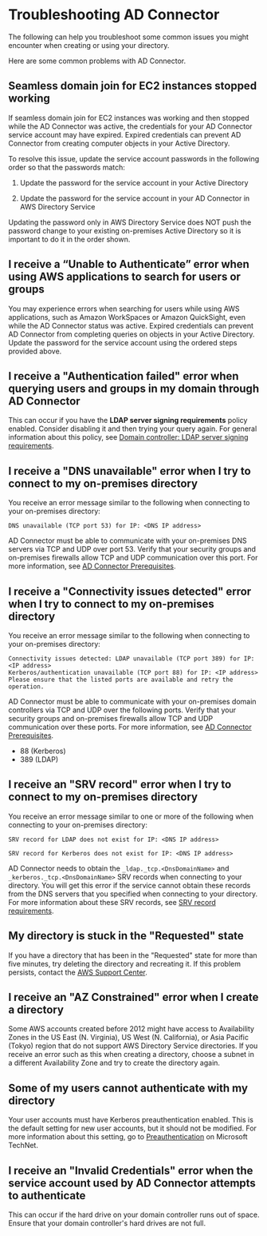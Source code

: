 # Troubleshooting AD Connector<a name="ad_connector_troubleshooting"></a>

The following can help you troubleshoot some common issues you might encounter when creating or using your directory\.

Here are some common problems with AD Connector\.

## Seamless domain join for EC2 instances stopped working<a name="seamless_stops"></a>

If seamless domain join for EC2 instances was working and then stopped while the AD Connector was active, the credentials for your AD Connector service account may have expired\. Expired credentials can prevent AD Connector from creating computer objects in your Active Directory\. 

To resolve this issue, update the service account passwords in the following order so that the passwords match:

1. Update the password for the service account in your Active Directory

1. Update the password for the service account in your AD Connector in AWS Directory Service

Updating the password only in AWS Directory Service does NOT push the password change to your existing on\-premises Active Directory so it is important to do it in the order shown\.

## I receive a “Unable to Authenticate” error when using AWS applications to search for users or groups<a name="fails_when_searching"></a>

You may experience errors when searching for users while using AWS applications, such as Amazon WorkSpaces or Amazon QuickSight, even while the AD Connector status was active\. Expired credentials can prevent AD Connector from completing queries on objects in your Active Directory\. Update the password for the service account using the ordered steps provided above\.

## I receive a "Authentication failed" error when querying users and groups in my domain through AD Connector<a name="query_domain"></a>

This can occur if you have the **LDAP server signing requirements** policy enabled\. Consider disabling it and then trying your query again\. For general information about this policy, see [Domain controller: LDAP server signing requirements](https://docs.microsoft.com/en-us/windows/security/threat-protection/security-policy-settings/domain-controller-ldap-server-signing-requirements)\.

## I receive a "DNS unavailable" error when I try to connect to my on\-premises directory<a name="dns_unavailable"></a>

You receive an error message similar to the following when connecting to your on\-premises directory:

```
DNS unavailable (TCP port 53) for IP: <DNS IP address>
```

AD Connector must be able to communicate with your on\-premises DNS servers via TCP and UDP over port 53\. Verify that your security groups and on\-premises firewalls allow TCP and UDP communication over this port\. For more information, see [AD Connector Prerequisites](prereq_connector.md)\.

## I receive a "Connectivity issues detected" error when I try to connect to my on\-premises directory<a name="connectivity_issues_detected"></a>

You receive an error message similar to the following when connecting to your on\-premises directory:

```
Connectivity issues detected: LDAP unavailable (TCP port 389) for IP: <IP address>
Kerberos/authentication unavailable (TCP port 88) for IP: <IP address>
Please ensure that the listed ports are available and retry the operation.
```

AD Connector must be able to communicate with your on\-premises domain controllers via TCP and UDP over the following ports\. Verify that your security groups and on\-premises firewalls allow TCP and UDP communication over these ports\. For more information, see [AD Connector Prerequisites](prereq_connector.md)\.
+ 88 \(Kerberos\)
+ 389 \(LDAP\)

## I receive an "SRV record" error when I try to connect to my on\-premises directory<a name="srv_record_not_found"></a>

You receive an error message similar to one or more of the following when connecting to your on\-premises directory:

```
SRV record for LDAP does not exist for IP: <DNS IP address>

SRV record for Kerberos does not exist for IP: <DNS IP address>
```

AD Connector needs to obtain the `_ldap._tcp.<DnsDomainName>` and `_kerberos._tcp.<DnsDomainName>` SRV records when connecting to your directory\. You will get this error if the service cannot obtain these records from the DNS servers that you specified when connecting to your directory\. For more information about these SRV records, see [SRV record requirements](prereq_connector.md#srv_records)\.

## My directory is stuck in the "Requested" state<a name="stuck_in_requested2"></a>

If you have a directory that has been in the "Requested" state for more than five minutes, try deleting the directory and recreating it\. If this problem persists, contact the [AWS Support Center](https://console.aws.amazon.com/support/home#/)\.

## I receive an "AZ Constrained" error when I create a directory<a name="contrained_az2"></a>

Some AWS accounts created before 2012 might have access to Availability Zones in the US East \(N\. Virginia\), US West \(N\. California\), or Asia Pacific \(Tokyo\) region that do not support AWS Directory Service directories\. If you receive an error such as this when creating a directory, choose a subnet in a different Availability Zone and try to create the directory again\.

## Some of my users cannot authenticate with my directory<a name="kerberos_preauth2"></a>

Your user accounts must have Kerberos preauthentication enabled\. This is the default setting for new user accounts, but it should not be modified\. For more information about this setting, go to [Preauthentication](http://technet.microsoft.com/en-us/library/cc961961.aspx) on Microsoft TechNet\.

## I receive an "Invalid Credentials" error when the service account used by AD Connector attempts to authenticate<a name="invalid_creds"></a>

This can occur if the hard drive on your domain controller runs out of space\. Ensure that your domain controller's hard drives are not full\.